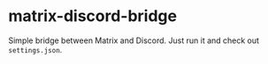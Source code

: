 # matrix-discord-bridge
Simple bridge between Matrix and Discord. Just run it and check out `settings.json`.